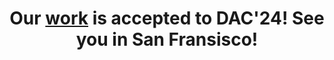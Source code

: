 ---
layout: post
title: "Our [work](https://arxiv.org/abs/2405.18832) is accepted to DAC'24! See you in San Fransisco!"
---